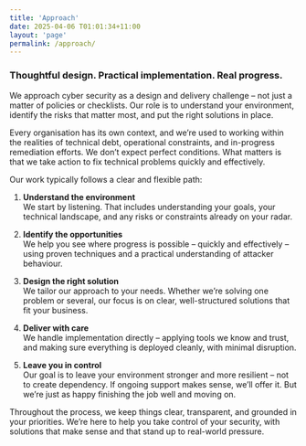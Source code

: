 ```yaml
---
title: 'Approach'
date: 2025-04-06 T01:01:34+11:00
layout: 'page'
permalink: /approach/
---
```

### Thoughtful design. Practical implementation. Real progress.

We approach cyber security as a design and delivery challenge – not just a matter of policies or checklists. Our role is to understand your environment, identify the risks that matter most, and put the right solutions in place.

Every organisation has its own context, and we’re used to working within the realities of technical debt, operational constraints, and in-progress remediation efforts. We don’t expect perfect conditions. What matters is that we take action to fix technical problems quickly and effectively.

Our work typically follows a clear and flexible path:

1. **Understand the environment**  
   We start by listening. That includes understanding your goals, your technical landscape, and any risks or constraints already on your radar.

2. **Identify the opportunities**  
   We help you see where progress is possible – quickly and effectively – using proven techniques and a practical understanding of attacker behaviour.

3. **Design the right solution**  
   We tailor our approach to your needs. Whether we’re solving one problem or several, our focus is on clear, well-structured solutions that fit your business.

4. **Deliver with care**  
   We handle implementation directly – applying tools we know and trust, and making sure everything is deployed cleanly, with minimal disruption.

5. **Leave you in control**  
   Our goal is to leave your environment stronger and more resilient – not to create dependency. If ongoing support makes sense, we’ll offer it. But we’re just as happy finishing the job well and moving on.

Throughout the process, we keep things clear, transparent, and grounded in your priorities. We’re here to help you take control of your security, with solutions that make sense and that stand up to real-world pressure.
